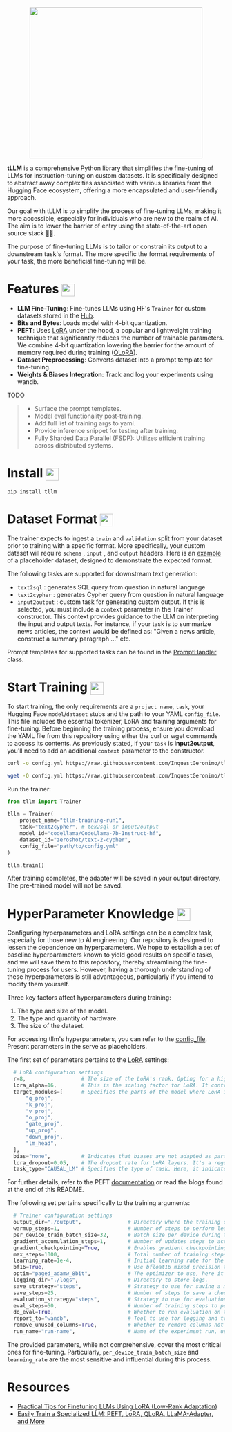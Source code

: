 <div align="center">
    <img width="400" height="350" src="/img/logo.jpg">
</div>

**tLLM** is a comprehensive Python library that simplifies the fine-tuning of LLMs for instruction-tuning on custom datasets. It is specifically designed to abstract away complexities associated with various libraries from the Hugging Face ecosystem, offering a more encapsulated and user-friendly approach.

Our goal with tLLM is to simplify the process of fine-tuning LLMs, making it more accessible, especially for individuals who are new to the realm of AI. The aim is to lower the barrier of entry using the state-of-the-art open source stack 🚀🚀.

The purpose of fine-tuning LLMs is to tailor or constrain its output to a downstream task's format. The more specific the format requirements of your task, the more beneficial fine-tuning will be.

# Features <img align="center" width="30" height="29" src="https://media.giphy.com/media/v1.Y2lkPTc5MGI3NjExOTBqaWNrcGxnaTdzMGRzNTN0bGI2d3A4YWkxajhsb2F5MW84Z2dxaCZlcD12MV9pbnRlcm5hbF9naWZfYnlfaWQmY3Q9Zw/26tOZ42Mg6pbTUPHW/giphy.gif">

- **LLM Fine-Tuning**: Fine-tunes LLMs using HF's `Trainer` for custom datasets stored in the [Hub](https://huggingface.co/datasets).
- **Bits and Bytes**: Loads model with 4-bit quantization.
- **PEFT**: Uses [LoRA](https://arxiv.org/pdf/2106.09685.pdf) under the hood, a popular and lightweight training technique that significantly reduces the number of trainable parameters. We combine 4-bit quantization lowering the barrier for the amount of memory required during training ([QLoRA](https://arxiv.org/abs/2305.14314)).
- **Dataset Preprocessing**: Converts dataset into a prompt template for fine-tuning.
- **Weights & Biases Integration**: Track and log your experiments using wandb.

TODO

> - Surface the prompt templates.
> - Model eval functionality post-training.
> - Add full list of training args to yaml.
> - Provide inference snippet for testing after training.
> - Fully Sharded Data Parallel (FSDP): Utilizes efficient training across distributed systems.

# Install <img align="center" width="30" height="29" src="https://media.giphy.com/media/sULKEgDMX8LcI/giphy.gif">

```
pip install tllm
```

# Dataset Format <img align="center" width="30" height="29" src="https://media.giphy.com/media/v1.Y2lkPTc5MGI3NjExbjJmZmEyZ2hsZ2Jyd3c2cDRweWt2dTFyOWJybHp0YTFvc2Q0ZGp1bCZlcD12MV9pbnRlcm5hbF9naWZfYnlfaWQmY3Q9Zw/4ZkydYFRV6CYprhvF7/giphy.gif">

The trainer expects to ingest a `train` and `validation` split from your dataset prior to training with a specific format. More specifically, your custom dataset will require `schema` , `input` , and `output` headers. Here is an [example](https://huggingface.co/datasets/zeroshot/text-2-cypher) of a placeholder dataset, designed to demonstrate the expected format.

The following tasks are supported for downstream text generation: 

- `text2sql` : generates SQL query from question in natural language
- `text2cypher` : generates Cypher query from question in natural language
- `input2output` : custom task for generating custom output. If this is selected, you must include a `context` parameter in the Trainer constructor. This context provides guidance to the LLM on interpreting the input and output texts. For instance, if your task is to summarize news articles, the context would be defined as: "Given a news article, construct a summary paragraph ..." etc.

Prompt templates for supported tasks can be found in the [PromptHandler](https://github.com/InquestGeronimo/tllm/blob/main/tllm/utils.py) class.

# Start Training <img align="center" width="30" height="29" src="https://media.giphy.com/media/QLcCBdBemDIqpbK6jA/giphy.gif">

To start training, the only requirements are a `project name`, `task`, your Hugging Face `model`/`dataset` stubs and the path to your YAML `config_file`. This file includes the essential tokenizer, LoRA and training arguments for fine-tuning. Before beginning the training process, ensure you download the YAML file from this repository using either the curl or wget commands to access its contents. As previously stated, if your `task` is **input2output**, you'll need to add an additional `context` parameter to the constructor.

```bash
curl -o config.yml https://raw.githubusercontent.com/InquestGeronimo/tllm/main/config.yml
```

```bash
wget -O config.yml https://raw.githubusercontent.com/InquestGeronimo/tllm/main/config.yml
```

Run the trainer:

```py
from tllm import Trainer

tllm = Trainer(
    project_name="tllm-training-run1",
    task="text2cypher", # tex2sql or input2output
    model_id="codellama/CodeLlama-7b-Instruct-hf",
    dataset_id="zeroshot/text-2-cypher",
    config_file="path/to/config.yml"
)

tllm.train()
```
After training completes, the adapter will be saved in your output directory. The pre-trained model will not be saved.

# HyperParameter Knowledge <img align="center" width="30" height="29" src="https://media.giphy.com/media/v1.Y2lkPTc5MGI3NjExMXV1bWFyMWxkY3JocjE1ZDMxMWZ5OHZtejFkbHpuZXdveTV3Z3BiciZlcD12MV9pbnRlcm5hbF9naWZfYnlfaWQmY3Q9Zw/bGgsc5mWoryfgKBx1u/giphy.gif">


Configuring hyperparameters and LoRA settings can be a complex task, especially for those new to AI engineering. Our repository is designed to lessen the dependence on hyperparameters. We hope to establish a set of baseline hyperparameters known to yield good results on specific tasks, and we will save them to this repository, thereby streamlining the fine-tuning process for users. However, having a thorough understanding of these hyperparameters is still advantageous, particularly if you intend to modify them yourself.

Three key factors affect hyperparameters during training:

1. The type and size of the model.
2. The type and quantity of hardware.
3. The size of the dataset.

For accessing tllm's hyperparameters, you can refer to the [config_file](https://github.com/InquestGeronimo/tllm/blob/main/tllm/config.yml). Present parameters in the serve as placeholders.

The first set of parameters pertains to the [LoRA](https://huggingface.co/docs/peft/en/package_reference/lora) settings:

```py
  # LoRA configuration settings
  r=8,                  # The size of the LoRA's rank. Opting for a higher rank could negate the efficiency benefits of using LoRA. The higher the rank the largar the checkpoint file is.
  lora_alpha=16,        # This is the scaling factor for LoRA. It controls the magnitude of the adjustments made by LoRA.
  target_modules=[      # Specifies the parts of the model where LoRA is applied. These can be components of the transformer architecture.
      "q_proj", 
      "k_proj",
      "v_proj",
      "o_proj",
      "gate_proj",
      "up_proj", 
      "down_proj",
      "lm_head",
  ],
  bias="none",          # Indicates that biases are not adapted as part of the LoRA process.
  lora_dropout=0.05,    # The dropout rate for LoRA layers. It's a regularization technique to prevent overfitting.
  task_type="CAUSAL_LM" # Specifies the type of task. Here, it indicates the model is for causal language modeling.
```

For further details, refer to the PEFT [documentation](https://huggingface.co/docs/peft/en/package_reference/lora) or read the blogs found at the end of this README.

The following set pertains specifically to the training arguments:

```py
  # Trainer configuration settings
  output_dir="./output",               # Directory where the training outputs and model checkpoints will be written.
  warmup_steps=1,                      # Number of steps to perform learning rate warmup.
  per_device_train_batch_size=32,      # Batch size per device during training.
  gradient_accumulation_steps=1,       # Number of updates steps to accumulate before performing a backward/update pass.
  gradient_checkpointing=True,         # Enables gradient checkpointing to save memory at the expense of slower backward pass.
  max_steps=1000,                      # Total number of training steps to perform.
  learning_rate=1e-4,                  # Initial learning rate for the optimizer.
  bf16=True,                           # Use bfloat16 mixed precision training instead of the default fp32.
  optim="paged_adamw_8bit",            # The optimizer to use, here it's a variant of AdamW optimized for 8-bit computing.
  logging_dir="./logs",                # Directory to store logs.
  save_strategy="steps",               # Strategy to use for saving a model checkpoint ('steps' means saving at every specified number of steps).
  save_steps=25,                       # Number of steps to save a checkpoint after.
  evaluation_strategy="steps",         # Strategy to use for evaluation ('steps' means evaluating at every specified number of steps).
  eval_steps=50,                       # Number of training steps to perform evaluation after.
  do_eval=True,                        # Whether to run evaluation on the validation set.
  report_to="wandb",                   # Tool to use for logging and tracking (Weights & Biases in this case).
  remove_unused_columns=True,          # Whether to remove columns not used by the model when using a dataset.
  run_name="run-name",                 # Name of the experiment run, usually containing the project name and timestamp.
```
The provided parameters, while not comprehensive, cover the most critical ones for fine-tuning. Particularly, `per_device_train_batch_size` and `learning_rate` are the most sensitive and influential during this process.

# Resources

- [Practical Tips for Finetuning LLMs Using LoRA (Low-Rank Adaptation)](https://magazine.sebastianraschka.com/p/practical-tips-for-finetuning-llms?utm_source=substack&utm_campaign=post_embed&utm_medium=web)
- [Easily Train a Specialized LLM: PEFT, LoRA, QLoRA, LLaMA-Adapter, and More](https://cameronrwolfe.substack.com/p/easily-train-a-specialized-llm-peft#:~:text=LoRA%20leaves%20the%20pretrained%20layers,of%20the%20model%3B%20see%20below.&text=Rank%20decomposition%20matrix.,the%20dimensionality%20of%20the%20input.)